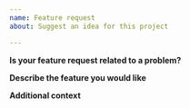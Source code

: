 ```yaml
---
name: Feature request
about: Suggest an idea for this project

---
```


**Is your feature request related to a problem?**
<!-- What problem are you seeing? -->

**Describe the feature you would like**
<!-- 
    Describe the feature you would like.
    If the feature is for a new authentication type and it's a standard please provide links to the RFC
-->

**Additional context**
<!-- Add any other context or screenshots about the feature request here. -->
